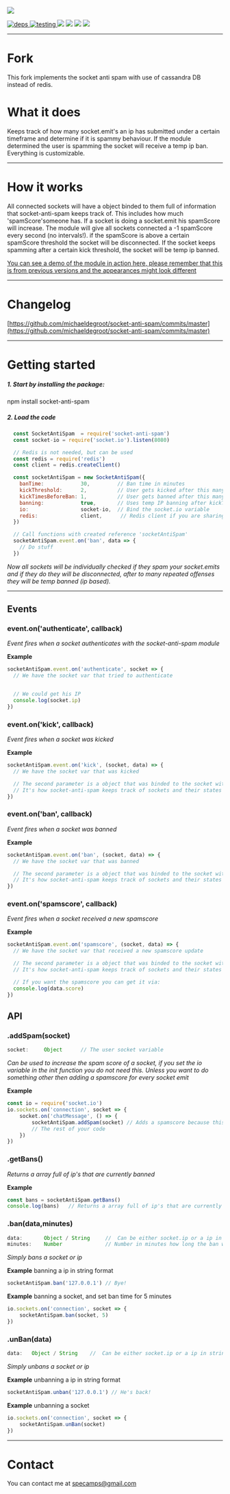 [![](https://nodei.co/npm/socket-anti-spam.png?downloads=true&downloadRank=true&stars=true)](https://www.npmjs.com/package/socket-anti-spam)

[![](https://david-dm.org/michaeldegroot/socket-anti-spam.svg 'deps') ](https://david-dm.org/michaeldegroot/socket-anti-spam 'david-dm')
[![](https://travis-ci.org/michaeldegroot/socket-anti-spam.svg?branch=master 'testing') ](https://travis-ci.org/michaeldegroot/socket-anti-spam 'travis-ci')
[![](https://coveralls.io/repos/michaeldegroot/socket-anti-spam/badge.svg?branch=master&service=github)](https://coveralls.io/github/michaeldegroot/socket-anti-spam?branch=master)
![](https://img.shields.io/badge/Node-%3E%3D6.0-green.svg)
![](https://img.shields.io/npm/dt/socket-anti-spam.svg)
![](https://img.shields.io/npm/l/express.svg)
___

# Fork

This fork implements the socket anti spam with use of cassandra DB instead of redis.

# What it does


Keeps track of how many socket.emit's an ip has submitted under a certain timeframe and determine if it is spammy behaviour.
If the module determined the user is spamming the socket will receive a temp ip ban. Everything is customizable.


___
# How it works
All connected sockets will have a object binded to them full of information that socket-anti-spam keeps track of.
This includes how much 'spamScore'someone has. If a socket is doing a socket.emit his spamScore will increase.
The module will give all sockets connected a -1 spamScore every second (no intervals!).
if the spamScore is above a certain spamScore threshold the socket will be disconnected.
If the socket keeps spamming after a certain kick threshold, the socket will be temp ip banned.


[You can see a demo of the module in action here, please remember that this is from previous versions and the appearances might look different](https://bitbucket.org/repo/kR4677/images/1013607973-socketspam.gif)
___
# Changelog


[https://github.com/michaeldegroot/socket-anti-spam/commits/master](https://github.com/michaeldegroot/socket-anti-spam/commits/master)
___
#  Getting started


##### 1. Start by installing the package:
  npm install socket-anti-spam

##### 2. Load the code

```javascript
  const SocketAntiSpam  = require('socket-anti-spam')
  const socket-io = require('socket.io').listen(8080)

  // Redis is not needed, but can be used
  const redis = require('redis')
  const client = redis.createClient()

  const socketAntiSpam = new SocketAntiSpam({
    banTime:            30,         // Ban time in minutes
    kickThreshold:      2,          // User gets kicked after this many spam score
    kickTimesBeforeBan: 1,          // User gets banned after this many kicks
    banning:            true,       // Uses temp IP banning after kickTimesBeforeBan
    io:                 socket-io,  // Bind the socket.io variable
    redis:              client,      // Redis client if you are sharing multiple servers
  })

  // Call functions with created reference 'socketAntiSpam'
  socketAntiSpam.event.on('ban', data => {
    // Do stuff
  })
````

_Now all sockets will be individually checked if they spam your socket.emits and if they do they will be disconnected, after to many repeated offenses they will be temp banned (ip based)._

___

## Events


###  event.on('authenticate', callback)
_Event fires when a socket authenticates with the socket-anti-spam module_

__Example__

````js
socketAntiSpam.event.on('authenticate', socket => {
  // We have the socket var that tried to authenticate


  // We could get his IP
  console.log(socket.ip)
})
````


###  event.on('kick', callback)
_Event fires when a socket was kicked_

__Example__

````js
socketAntiSpam.event.on('kick', (socket, data) => {
  // We have the socket var that was kicked

  // The second parameter is a object that was binded to the socket with some extra information
  // It's how socket-anti-spam keeps track of sockets and their states
})
````


###  event.on('ban', callback)
_Event fires when a socket was banned_

__Example__

````js
socketAntiSpam.event.on('ban', (socket, data) => {
  // We have the socket var that was banned

  // The second parameter is a object that was binded to the socket with some extra information
  // It's how socket-anti-spam keeps track of sockets and their states
})
````


###  event.on('spamscore', callback)
_Event fires when a socket received a new spamscore_

__Example__

````js
socketAntiSpam.event.on('spamscore', (socket, data) => {
  // We have the socket var that received a new spamscore update

  // The second parameter is a object that was binded to the socket with some extra information
  // It's how socket-anti-spam keeps track of sockets and their states

  // If you want the spamscore you can get it via:
  console.log(data.score)
})
````

## API


###  .addSpam(socket)
```js
socket:     Object      // The user socket variable
```
_Can be used to increase the spam score of a socket, if you set the io variable in the init function you do not need this. Unless you want to do something other then adding a spamscore for every socket emit_

__Example__

````js
const io = require('socket.io')
io.sockets.on('connection', socket => {
    socket.on('chatMessage', () => {
        socketAntiSpam.addSpam(socket) // Adds a spamscore because this socket sent a emit
        // The rest of your code
    })
})
````

###  .getBans()
_Returns a array full of ip's that are currently banned_

__Example__

````js
const bans = socketAntiSpam.getBans()
console.log(bans)   // Returns a array full of ip's that are currently banned
````
###  .ban(data,minutes)
```js
data:       Object / String     //  Can be either socket.ip or a ip in string format you want to ban
minutes:    Number              // Number in minutes how long the ban will be active, if not supplied default will be used (60)
```
_Simply bans a socket or ip_

__Example__ banning a ip in string format

````js
socketAntiSpam.ban('127.0.0.1') // Bye!
````

__Example__ banning a socket, and set ban time for 5 minutes

````js
io.sockets.on('connection', socket => {
    socketAntiSpam.ban(socket, 5)
})
````
###  .unBan(data)
```js
data:   Object / String    //  Can be either socket.ip or a ip in string format you want to unban
```
_Simply unbans a socket or ip_

__Example__ unbanning a ip in string format

````js
socketAntiSpam.unban('127.0.0.1') // He's back!
````

__Example__ unbanning a socket

````js
io.sockets.on('connection', socket => {
    socketAntiSpam.unBan(socket)
})
````

___
# Contact
You can contact me at specamps@gmail.com
